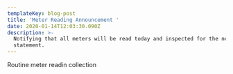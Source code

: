 ```yaml
---
templateKey: blog-post
title: 'Meter Reading Announcement '
date: 2020-01-14T12:03:30.090Z
description: >-
  Notifying that all meters will be read today and inspected for the next bill
  statement.
---
```

  Routine meter readin collection

